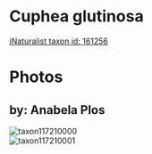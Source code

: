 
Cuphea glutinosa
================
  
[iNaturalist taxon id: 161256](https://www.inaturalist.org/taxa/161256)
# Photos

## by: Anabela Plos
  
![taxon117210000](https://inaturalist-open-data.s3.amazonaws.com/photos/125540356/medium.jpeg)  
![taxon117210001](https://inaturalist-open-data.s3.amazonaws.com/photos/125540401/medium.jpeg)